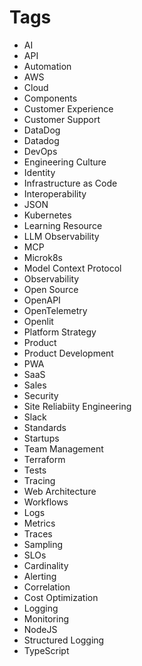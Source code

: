 # Tags

- AI
- API
- Automation
- AWS
- Cloud
- Components
- Customer Experience
- Customer Support
- DataDog
- Datadog
- DevOps
- Engineering Culture
- Identity
- Infrastructure as Code
- Interoperability
- JSON
- Kubernetes
- Learning Resource
- LLM Observability
- MCP
- Microk8s
- Model Context Protocol
- Observability
- Open Source
- OpenAPI
- OpenTelemetry
- Openlit
- Platform Strategy
- Product
- Product Development
- PWA
- SaaS
- Sales
- Security
- Site Reliabiity Engineering
- Slack
- Standards
- Startups
- Team Management
- Terraform
- Tests
- Tracing
- Web Architecture
- Workflows
- Logs
- Metrics
- Traces
- Sampling
- SLOs
- Cardinality
- Alerting
- Correlation
- Cost Optimization
- Logging
- Monitoring
- NodeJS
- Structured Logging
- TypeScript


